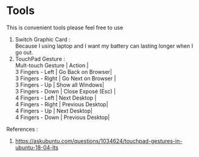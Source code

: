 # Tools
This is convenient tools please feel free to use
1. Switch Graphic Card :  
Because I using laptop and I want my battery can lasting longer when I go out.
2. TouchPad Gesture :  
Mult-touch Gesture | Action |  
3 Fingers - Left | Go Back on Browser|  
3 Fingers - Right | Go Next on Browser |  
3 Fingers - Up | Show all Windows|  
3 Fingers - Down | Close Exposé (Esc) |  
4 Fingers - Left | Next Desktop |  
4 Fingers - Right | Previous Desktop|  
4 Fingers - Up | Next Desktop|  
4 Fingers - Down | Previous Desktop|  


  
References :
1. https://askubuntu.com/questions/1034624/touchpad-gestures-in-ubuntu-18-04-lts

